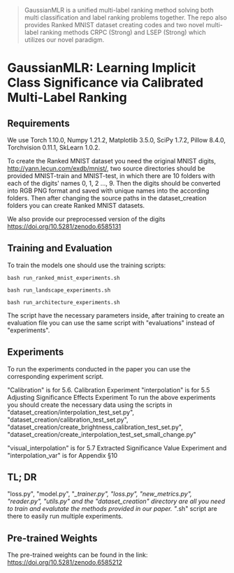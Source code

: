 >GaussianMLR is a unified multi-label ranking method solving both multi classification and label ranking problems together. The repo also provides Ranked MNIST dataset creating codes and two novel multi-label ranking methods CRPC (Strong) and LSEP (Strong) which utilizes our novel paradigm.

# GaussianMLR: Learning Implicit Class Significance via Calibrated Multi-Label Ranking

## Requirements

We use Torch 1.10.0, Numpy 1.21.2, Matplotlib 3.5.0, SciPy 1.7.2, Pillow 8.4.0, Torchvision 0.11.1, SkLearn 1.0.2.

To create the Ranked MNIST dataset you need the original MNIST digits, http://yann.lecun.com/exdb/mnist/, two source directories should be provided MNIST-train and MNIST-test, in which there are 10 folders with each of the digits' names 0, 1, 2 ..., 9. Then the digits should be converted into RGB PNG format and saved with unique names into the according folders. Then after changing the source paths in the dataset_creation folders you can create Ranked MNIST datasets.

We also provide our preprocessed version of the digits https://doi.org/10.5281/zenodo.6585131 

## Training and Evaluation

To train the models one should use the training scripts:

```train
bash run_ranked_mnist_experiments.sh
```
```train
bash run_landscape_experiments.sh
```
```train
bash run_architecture_experiments.sh
```

The script have the necessary parameters inside, after training to create an evaluation file you can use the same script with "evaluations" instead of "experiments".

## Experiments

To run the experiments conducted in the paper you can use the corresponding experiment script.

"Calibration" is for 5.6. Calibration Experiment
"interpolation" is for 5.5 Adjusting Significance Effects Experiment
To run the above experiments you should create the necessary data using the scripts in "dataset_creation/interpolation_test_set.py", "dataset_creation/calibration_test_set.py", 
"dataset_creation/create_brightness_calibration_test_set.py",
"dataset_creation/create_interpolation_test_set_small_change.py"

"visual_interpolation" is for 5.7 Extracted Significance Value Experiment
and "interpolation_var" is for Appendix §10

## TL; DR

"loss.py", "model.py", "*_trainer.py", "loss.py", "new_metrics.py", "reader.py", "utils.py" and the "dataset_creation" directory are all you need to train and evalutate the methods provided in our paper. "*.sh" script are there to easily run multiple experiments.

## Pre-trained Weights

The pre-trained weights can be found in the link:
https://doi.org/10.5281/zenodo.6585212